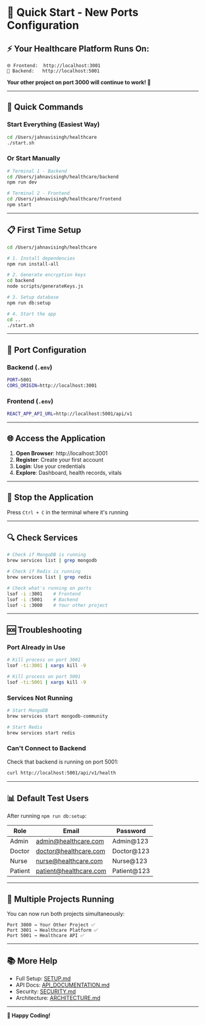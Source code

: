 # 🚀 Quick Start - New Ports Configuration

## ⚡ Your Healthcare Platform Runs On:

```
🌐 Frontend:  http://localhost:3001
🔌 Backend:   http://localhost:5001
```

**Your other project on port 3000 will continue to work! 🎉**

---

## 🎯 Quick Commands

### Start Everything (Easiest Way)
```bash
cd /Users/jahnavisingh/healthcare
./start.sh
```

### Or Start Manually
```bash
# Terminal 1 - Backend
cd /Users/jahnavisingh/healthcare/backend
npm run dev

# Terminal 2 - Frontend
cd /Users/jahnavisingh/healthcare/frontend
npm start
```

---

## 📋 First Time Setup

```bash
cd /Users/jahnavisingh/healthcare

# 1. Install dependencies
npm run install-all

# 2. Generate encryption keys
cd backend
node scripts/generateKeys.js

# 3. Setup database
npm run db:setup

# 4. Start the app
cd ..
./start.sh
```

---

## 🔧 Port Configuration

### Backend (`.env`)
```bash
PORT=5001
CORS_ORIGIN=http://localhost:3001
```

### Frontend (`.env`)
```bash
REACT_APP_API_URL=http://localhost:5001/api/v1
```

---

## 🌐 Access the Application

1. **Open Browser**: http://localhost:3001
2. **Register**: Create your first account
3. **Login**: Use your credentials
4. **Explore**: Dashboard, health records, vitals

---

## 🛑 Stop the Application

Press `Ctrl + C` in the terminal where it's running

---

## 🔍 Check Services

```bash
# Check if MongoDB is running
brew services list | grep mongodb

# Check if Redis is running  
brew services list | grep redis

# Check what's running on ports
lsof -i :3001    # Frontend
lsof -i :5001    # Backend
lsof -i :3000    # Your other project
```

---

## 🆘 Troubleshooting

### Port Already in Use
```bash
# Kill process on port 3001
lsof -ti:3001 | xargs kill -9

# Kill process on port 5001
lsof -ti:5001 | xargs kill -9
```

### Services Not Running
```bash
# Start MongoDB
brew services start mongodb-community

# Start Redis
brew services start redis
```

### Can't Connect to Backend
Check that backend is running on port 5001:
```bash
curl http://localhost:5001/api/v1/health
```

---

## 📊 Default Test Users

After running `npm run db:setup`:

| Role | Email | Password |
|------|-------|----------|
| Admin | admin@healthcare.com | Admin@123 |
| Doctor | doctor@healthcare.com | Doctor@123 |
| Nurse | nurse@healthcare.com | Nurse@123 |
| Patient | patient@healthcare.com | Patient@123 |

---

## 🎨 Multiple Projects Running

You can now run both projects simultaneously:

```
Port 3000 → Your Other Project ✅
Port 3001 → Healthcare Platform ✅
Port 5001 → Healthcare API ✅
```

---

## 📚 More Help

- Full Setup: [SETUP.md](SETUP.md)
- API Docs: [API_DOCUMENTATION.md](API_DOCUMENTATION.md)
- Security: [SECURITY.md](SECURITY.md)
- Architecture: [ARCHITECTURE.md](ARCHITECTURE.md)

---

**🏥 Happy Coding!**
